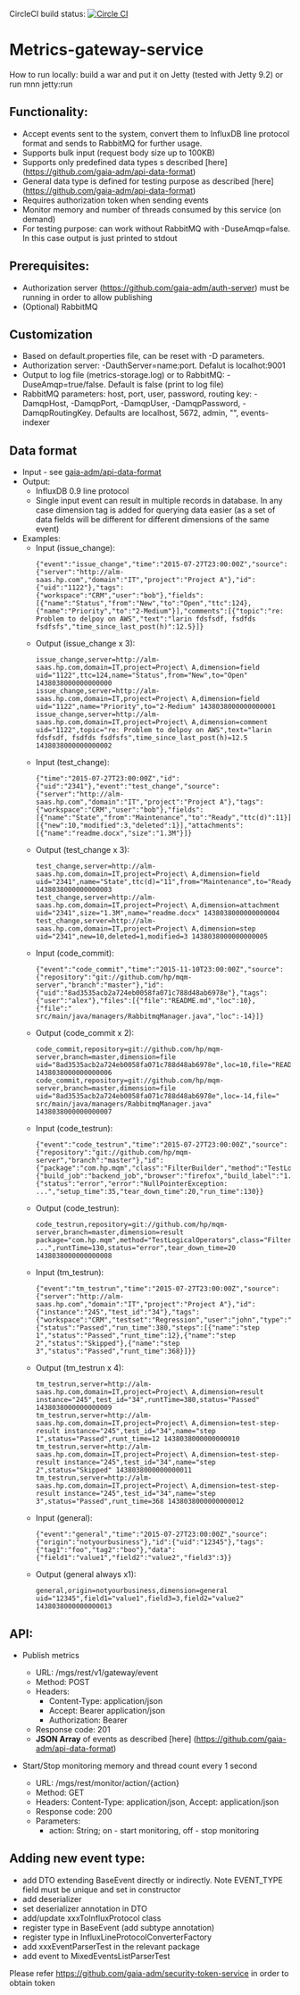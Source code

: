 CircleCI build status: [![Circle CI](https://circleci.com/gh/gaia-adm/metrics-gateway-service.svg?style=svg)](https://circleci.com/gh/gaia-adm/metrics-gateway-service)
# Metrics-gateway-service

How to run locally: build a war and put it on Jetty (tested with Jetty 9.2) or run mnn jetty:run

## Functionality:
- Accept events sent to the system, convert them to InfluxDB line protocol format and sends to RabbitMQ for further usage.
- Supports bulk input (request body size up to 100KB)
- Supports only predefined data types s described [here] (https://github.com/gaia-adm/api-data-format)
- General data type is defined for testing purpose as described [here] (https://github.com/gaia-adm/api-data-format)
- Requires authorization token when sending events
- Monitor memory and number of threads consumed by this service (on demand)
- For testing purpose: can work without RabbitMQ with -DuseAmqp=false. In this case output is just printed to stdout

## Prerequisites:
- Authorization server (https://github.com/gaia-adm/auth-server) must be running in order to allow publishing
- (Optional) RabbitMQ

## Customization
- Based on default.properties file, can be reset with -D parameters.
- Authorization server: -DauthServer=name:port. Defalut is localhot:9001
- Output to log file (metrics-storage.log) or to RabbitMQ: -DuseAmqp=true/false. Default is false (print to log file)
- RabbitMQ parameters: host, port, user, password, routing key: -DamqpHost, -DamqpPort, -DamqpUser, -DamqpPassword, -DamqpRoutingKey. Defaults are localhost, 5672, admin, "", events-indexer

## Data format
- Input - see [gaia-adm/api-data-format](https://github.com/gaia-adm/api-data-format)
- Output:
  - InfluxDB 0.9 line protocol
  - Single input event can result in multiple records in database. In any case dimension tag is added for querying data easier (as a set of data fields will be different for different dimensions of the same event)
- Examples:
  - Input (issue_change):
     ```
     {"event":"issue_change","time":"2015-07-27T23:00:00Z","source":{"server":"http://alm-saas.hp.com","domain":"IT","project":"Project A"},"id":{"uid":"1122"},"tags":{"workspace":"CRM","user":"bob"},"fields":[{"name":"Status","from":"New","to":"Open","ttc":124},{"name":"Priority","to":"2-Medium"}],"comments":[{"topic":"re: Problem to delpoy on AWS","text":"larin fdsfsdf, fsdfds fsdfsfs","time_since_last_post(h)":12.5}]}
     ```
  - Output (issue_change x 3):
     ```
     issue_change,server=http://alm-saas.hp.com,domain=IT,project=Project\ A,dimension=field uid="1122",ttc=124,name="Status",from="New",to="Open" 1438038000000000000
     issue_change,server=http://alm-saas.hp.com,domain=IT,project=Project\ A,dimension=field uid="1122",name="Priority",to="2-Medium" 1438038000000000001
     issue_change,server=http://alm-saas.hp.com,domain=IT,project=Project\ A,dimension=comment uid="1122",topic="re: Problem to delpoy on AWS",text="larin fdsfsdf, fsdfds fsdfsfs",time_since_last_post(h)=12.5 1438038000000000002
     ```
  - Input (test_change):
     ```
     {"time":"2015-07-27T23:00:00Z","id":{"uid":"2341"},"event":"test_change","source":{"server":"http://alm-saas.hp.com","domain":"IT","project":"Project A"},"tags":{"workspace":"CRM","user":"bob"},"fields":[{"name":"State","from":"Maintenance","to":"Ready","ttc(d)":11}],"steps":[{"new":10,"modified":3,"deleted":1}],"attachments":[{"name":"readme.docx","size":"1.3M"}]}
     ```
  - Output (test_change x 3):
     ```
     test_change,server=http://alm-saas.hp.com,domain=IT,project=Project\ A,dimension=field uid="2341",name="State",ttc(d)="11",from="Maintenance",to="Ready" 1438038000000000003
     test_change,server=http://alm-saas.hp.com,domain=IT,project=Project\ A,dimension=attachment uid="2341",size="1.3M",name="readme.docx" 1438038000000000004
     test_change,server=http://alm-saas.hp.com,domain=IT,project=Project\ A,dimension=step uid="2341",new=10,deleted=1,modified=3 1438038000000000005
     ```
  - Input (code_commit):
     ```
     {"event":"code_commit","time":"2015-11-10T23:00:00Z","source":{"repository":"git://github.com/hp/mqm-server","branch":"master"},"id":{"uid":"8ad3535acb2a724eb0058fa071c788d48ab6978e"},"tags":{"user":"alex"},"files":[{"file":"README.md","loc":10},{"file":" src/main/java/managers/RabbitmqManager.java","loc":-14}]}
     ```
  - Output (code_commit x 2):
     ```
     code_commit,repository=git://github.com/hp/mqm-server,branch=master,dimension=file uid="8ad3535acb2a724eb0058fa071c788d48ab6978e",loc=10,file="README.md" 1438038000000000006
     code_commit,repository=git://github.com/hp/mqm-server,branch=master,dimension=file uid="8ad3535acb2a724eb0058fa071c788d48ab6978e",loc=-14,file=" src/main/java/managers/RabbitmqManager.java" 1438038000000000007
     ```
  - Input (code_testrun):
     ```
     {"event":"code_testrun","time":"2015-07-27T23:00:00Z","source":{"repository":"git://github.com/hp/mqm-server","branch":"master"},"id":{"package":"com.hp.mqm","class":"FilterBuilder","method":"TestLogicalOperators"},"tags":{"build_job":"backend_job","browser":"firefox","build_label":"1.7.0"},"result":{"status":"error","error":"NullPointerException: ...","setup_time":35,"tear_down_time":20,"run_time":130}}
     ```
  - Output (code_testrun):
     ```
     code_testrun,repository=git://github.com/hp/mqm-server,branch=master,dimension=result package="com.hp.mqm",method="TestLogicalOperators",class="FilterBuilder",setup_time=35,erorString="NullPointerException: ...",runtTime=130,status="error",tear_down_time=20 1438038000000000008
     ```
  - Input (tm_testrun):
     ```
     {"event":"tm_testrun","time":"2015-07-27T23:00:00Z","source":{"server":"http://alm-saas.hp.com","domain":"IT","project":"Project A"},"id":{"instance":"245","test_id":"34"},"tags":{"workspace":"CRM","testset":"Regression","user":"john","type":"Manual"},"result":{"status":"Passed","run_time":380,"steps":[{"name":"step 1","status":"Passed","runt_time":12},{"name":"step 2","status":"Skipped"},{"name":"step 3","status":"Passed","runt_time":368}]}}
     ```
  - Output (tm_testrun x 4):
     ```
     tm_testrun,server=http://alm-saas.hp.com,domain=IT,project=Project\ A,dimension=result instance="245",test_id="34",runtTime=380,status="Passed" 1438038000000000009
     tm_testrun,server=http://alm-saas.hp.com,domain=IT,project=Project\ A,dimension=test-step-result instance="245",test_id="34",name="step 1",status="Passed",runt_time=12 1438038000000000010
     tm_testrun,server=http://alm-saas.hp.com,domain=IT,project=Project\ A,dimension=test-step-result instance="245",test_id="34",name="step 2",status="Skipped" 1438038000000000011
     tm_testrun,server=http://alm-saas.hp.com,domain=IT,project=Project\ A,dimension=test-step-result instance="245",test_id="34",name="step 3",status="Passed",runt_time=368 1438038000000000012
     ```
  - Input (general):
     ```
     {"event":"general","time":"2015-07-27T23:00:00Z","source":{"origin":"notyourbusiness"},"id":{"uid":"12345"},"tags":{"tag1":"foo","tag2":"boo"},"data":{"field1":"value1","field2":"value2","field3":3}}
     ```
  - Output (general always x1):
     ```
     general,origin=notyourbusiness,dimension=general uid="12345",field1="value1",field3=3,field2="value2" 1438038000000000013
     ```


## API:
- Publish metrics 
    - URL: /mgs/rest/v1/gateway/event
    - Method: POST
    - Headers:
        - Content-Type: application/json
        - Accept: Bearer application/json
        - Authorization: Bearer <oauth2 token>
    - Response code: 201
    - **JSON Array** of events as described [here] (https://github.com/gaia-adm/api-data-format)

- Start/Stop monitoring memory and thread count every 1 second
    - URL: /mgs/rest/monitor/action/{action}
    - Method: GET
    - Headers: Content-Type: application/json, Accept: application/json
    - Response code: 200
    - Parameters:
      - action: String; on - start monitoring, off - stop monitoring


## Adding new event type:
  - add DTO extending BaseEvent directly or indirectly. Note EVENT_TYPE field must be unique and set in constructor
  - add deserializer
  - set deserializer annotation in DTO
  - add/update xxxToInfluxProtocol class
  - register type in BaseEvent (add subtype annotation)
  - register type in InfluxLineProtocolConverterFactory
  - add xxxEventParserTest in the relevant package
  - add event to MixedEventsListParserTest



Please refer https://github.com/gaia-adm/security-token-service in order to obtain token
